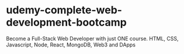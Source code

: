 # udemy-complete-web-development-bootcamp
Become a Full-Stack Web Developer with just ONE course. HTML, CSS, Javascript, Node, React, MongoDB, Web3 and DApps
